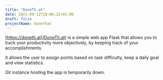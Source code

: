 ```yaml
---
title: "DoneTh.at"
date: 2021-09-12T18:06:12+02:00
draft: false
projectName: donethat
---
```


[https://doneth.at](DoneTh.at) is a simple web app Flask that allows you to track your productivity more objectively, by keeping track of your accomplishments.

It allows the user to assign points based on task difficulty, keep a daily goal and view statistics.

<!--more-->
Git instance hosting the app is temporarily down.